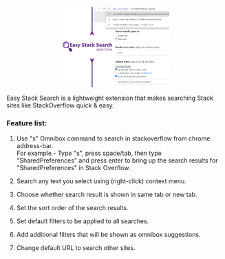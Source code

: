 <p align="center">
  <img src="./images/promo_large.png" width="50%" />
</p>

Easy Stack Search is a lightweight extension that makes searching Stack sites like StackOverflow quick & easy.

### Feature list: 
1. Use "s" Omnibox command to search in stackoverflow from chrome address-bar. 
<br>For example - Type "s", press space/tab, then type "SharedPreferences" and press enter to bring up the search results for "SharedPreferences" in Stack Overflow.

2. Search any text you select using (right-click) context menu.

3. Choose whether search result is shown in same tab or new tab. 

4. Set the sort order of the search results.

5. Set default filters to be applied to all searches.

6. Add additional filters that will be shown as omnibox suggestions.

7. Change default URL to search other sites.
